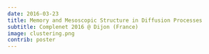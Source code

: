 ```yaml
---
date: 2016-03-23
title: Memory and Mesoscopic Structure in Diffusion Processes
subtitle: Complenet 2016 @ Dijon (France)
image: clustering.png
contrib: poster
---
```


